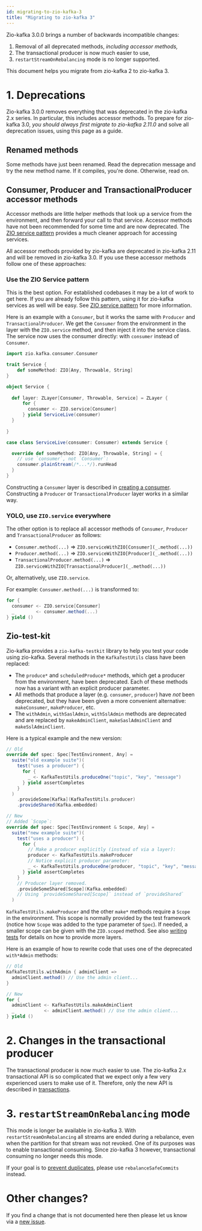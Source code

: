 ```yaml
---
id: migrating-to-zio-kafka-3
title: "Migrating to zio-kafka 3"
---
```


Zio-kafka 3.0.0 brings a number of backwards incompatible changes:

1. Removal of all deprecated methods, _including accessor methods,_
2. The transactional producer is now much easier to use, 
3. `restartStreamOnRebalancing` mode is no longer supported.

This document helps you migrate from zio-kafka 2 to zio-kafka 3.

# 1. Deprecations

Zio-kafka 3.0.0 removes everything that was deprecated in the zio-kafka 2.x series. In particular, this includes
accessor methods. To prepare for zio-kafka 3.0, _you should always first migrate to zio-kafka 2.11.0_ and solve all
deprecation issues, using this page as a guide.

## Renamed methods

Some methods have just been renamed. Read the deprecation message and try the new method name. If it compiles, you're
done. Otherwise, read on.

## Consumer, Producer and TransactionalProducer accessor methods

Accessor methods are little helper methods that look up a service from the environment, and then forward your call to
that service. Accessor methods have not been recommended for some time and are now deprecated. The
[ZIO service pattern](https://zio.dev/reference/service-pattern/) provides a much cleaner approach for accessing
services.

All accessor methods provided by zio-kafka are deprecated in zio-kafka 2.11 and will be removed in zio-kafka 3.0. If
you use these accessor methods follow one of these approaches:

### Use the ZIO Service pattern

This is the best option. For established codebases it may be a lot of work to get here. If you are already follow
this pattern, using it for zio-kafka services as well will be easy. See [ZIO service pattern](https://zio.dev/reference/service-pattern/) for more information.

Here is an example with a `Consumer`, but it works the same with `Producer` and `TransactionalProducer`. We get the
`Consumer` from the environment in the layer with the `ZIO.service` method, and then inject it into the service class.
The service now uses the consumer directly: with `consumer` instead of `Consumer`.

```scala
import zio.kafka.consumer.Consumer

trait Service {
    def someMethod: ZIO[Any, Throwable, String]
}

object Service {
  
  def layer: ZLayer[Consumer, Throwable, Service] = ZLayer {
      for {
        consumer <- ZIO.service[Consumer]
      } yield ServiceLive(consumer)
  }
  
}

case class ServiceLive(consumer: Consumer) extends Service {

  override def someMethod: ZIO[Any, Throwable, String] = {
    // use `consumer`, not `Consumer`:
    consumer.plainStream(/*...*/).runHead
  }
}
```

Constructing a `Consumer` layer is described in [creating a consumer](creating-a-consumer.md). Constructing a
`Producer` or `TransactionalProducer` layer works in a similar way.

### YOLO, use `ZIO.service` everywhere

The other option is to replace all accessor methods of `Consumer`, `Producer` and `TransactionalProducer` as follows:

- `Consumer.method(...)` => `ZIO.serviceWithZIO[Consumer](_.method(...))`
- `Producer.method(...)` => `ZIO.serviceWithZIO[Producer](_.method(...))`
- `TransactionalProducer.method(...)` => `ZIO.serviceWithZIO[TransactionalProducer](_.method(...))`

Or, alternatively, use `ZIO.service`.

For example: `Consumer.method(...)` is transformed to:
```scala
for {
  consumer <- ZIO.service[Consumer]
  _        <- consumer.method(...)
} yield () 
```

## Zio-test-kit

Zio-kafka provides a `zio-kafka-testkit` library to help you test your code using zio-kafka. Several methods in the
`KafkaTestUtils` class have been replaced:

- The `produce*` and `scheduledProduce*` methods, which get a producer from the environment, have been deprecated.
  Each of these methods now has a variant with an explicit producer parameter.
- All methods that produce a layer (e.g. `consumer`, `producer`) have _not_ been deprecated, but they have been given a
  more convenient alternative: `makeConsumer`, `makeProducer`, etc.
- The `withAdmin`, `withSaslAdmin`, `withSslAdmin` methods are deprecated and are replaced by `makeAdminClient`,
  `makeSaslAdminClient` and `makeSslAdminClient`.

Here is a typical example and the new version:

```scala
// Old
override def spec: Spec[TestEnvironment, Any] =
  suite("old example suite")(
    test("uses a producer") {
      for {
        _ <- KafkaTestUtils.produceOne("topic", "key", "message")
      } yield assertCompletes
    }
  )
    .provideSome[Kafka](KafkaTestUtils.producer)
    .provideShared(Kafka.embedded)

// New
// Added `Scope`:
override def spec: Spec[TestEnvironment & Scope, Any] =
  suite("new example suite")(
    test("uses a producer") {
      for {
        // Make a producer explicitly (instead of via a layer):
        producer <- KafkaTestUtils.makeProducer
        // Notice explicit producer parameter:
        _ <- KafkaTestUtils.produceOne(producer, "topic", "key", "message")
      } yield assertCompletes
    }
    // Producer layer removed.
    .provideSomeShared[Scope](Kafka.embedded)
    // Using `provideSomeShared[Scope]` instead of `provideShared`
  )
```

`KafkaTestUtils.makeProducer` and the other `make*` methods require a `Scope` in the environment. This scope is
normally provided by the test framework (notice how `Scope` was added to the type parameter of `Spec`). If needed, a
smaller scope can be given with the `ZIO.scoped` method. See also [writing tests](writing-tests.md) for details on how
to provide more layers.

Here is an example of how to rewrite code that uses one of the deprecated `with*Admin` methods:

```scala
// Old
KafkaTestUtils.withAdmin { adminClient =>
  adminClient.method() // Use the admin client...
}

// New
for {
  adminClient <- KafkaTestUtils.makeAdminClient
  _           <- adminClient.method() // Use the admin client...
} yield ()
```

# 2. Changes in the transactional producer

The transactional producer is now much easier to use. The zio-kafka 2.x transactional API is so complicated that we
expect only a few very experienced users to make use of it. Therefore, only the new API is described in
[transactions](transactions.md).

# 3. `restartStreamOnRebalancing` mode

This mode is longer be available in zio-kafka 3. With `restartStreamOnRebalancing` all streams are ended during a
rebalance, even when the partition for that stream was not revoked. One of its purposes was to enable transactional
consuming. Since zio-kafka 3 however, transactional consuming no longer needs this mode.

If your goal is to [prevent duplicates](preventing-duplicates.md), please use `rebalanceSafeCommits` instead.

# Other changes?

If you find a change that is not documented here then please let us know via a
[new issue](https://github.com/zio/zio-kafka/issues/new).
